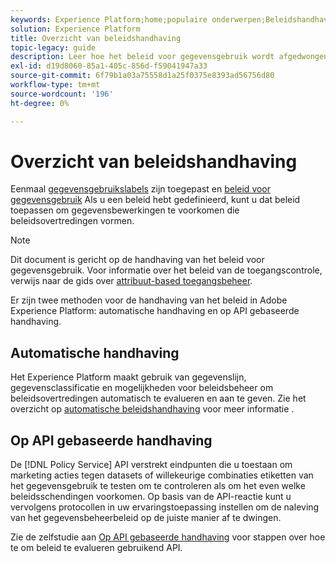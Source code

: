 ```yaml
---
keywords: Experience Platform;home;populaire onderwerpen;Beleidshandhaving;Automatische handhaving;API-gebaseerde handhaving;gegevensbeheer
solution: Experience Platform
title: Overzicht van beleidshandhaving
topic-legacy: guide
description: Leer hoe het beleid voor gegevensgebruik wordt afgedwongen op Adobe Experience Platform.
exl-id: d19d8060-85a1-405c-856d-f59041947a33
source-git-commit: 6f79b1a03a75558d1a25f0375e8393ad56756d80
workflow-type: tm+mt
source-wordcount: '196'
ht-degree: 0%

---
```


# Overzicht van beleidshandhaving

Eenmaal [gegevensgebruikslabels](../labels/overview.md) zijn toegepast en [beleid voor gegevensgebruik](../policies/overview.md) Als u een beleid hebt gedefinieerd, kunt u dat beleid toepassen om gegevensbewerkingen te voorkomen die beleidsovertredingen vormen.

>[!NOTE]
>
>Dit document is gericht op de handhaving van het beleid voor gegevensgebruik. Voor informatie over het beleid van de toegangscontrole, verwijs naar de gids over [attribuut-based toegangsbeheer](../../access-control/abac/overview.md).

Er zijn twee methoden voor de handhaving van het beleid in Adobe Experience Platform: automatische handhaving en op API gebaseerde handhaving.

## Automatische handhaving

Het Experience Platform maakt gebruik van gegevenslijn, gegevensclassificatie en mogelijkheden voor beleidsbeheer om beleidsovertredingen automatisch te evalueren en aan te geven. Zie het overzicht op [automatische beleidshandhaving](./auto-enforcement.md) voor meer informatie .

## Op API gebaseerde handhaving

De [!DNL Policy Service] API verstrekt eindpunten die u toestaan om marketing acties tegen datasets of willekeurige combinaties etiketten van het gegevensgebruik te testen om te controleren als om het even welke beleidsschendingen voorkomen. Op basis van de API-reactie kunt u vervolgens protocollen in uw ervaringstoepassing instellen om de naleving van het gegevensbeheerbeleid op de juiste manier af te dwingen.

Zie de zelfstudie aan [Op API gebaseerde handhaving](./api-enforcement.md) voor stappen over hoe te om beleid te evalueren gebruikend API.
